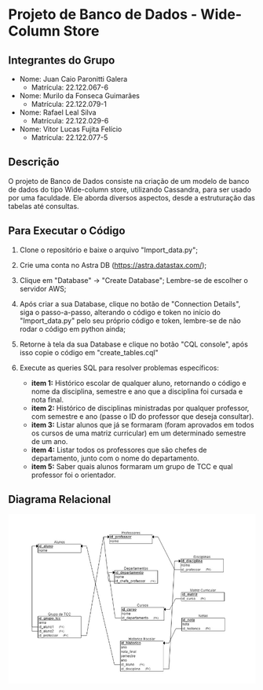 # Projeto de Banco de Dados - Wide-Column Store

## Integrantes do Grupo

- Nome: Juan Caio Paronitti Galera
  - Matrícula: 22.122.067-6
- Nome: Murilo da Fonseca Guimarães
  - Matrícula: 22.122.079-1
- Nome: Rafael Leal Silva
  - Matrícula: 22.122.029-6
- Nome: Vitor Lucas Fujita Felício
  - Matrícula: 22.122.077-5
    

## Descrição

O projeto de Banco de Dados consiste na criação de um modelo de banco de dados do tipo Wide-column store, utilizando Cassandra, para ser usado por uma faculdade. Ele aborda diversos aspectos, desde a estruturação das tabelas até consultas.

## Para Executar o Código

1. Clone o repositório e baixe o arquivo "Import_data.py";

2. Crie uma conta no Astra DB (https://astra.datastax.com/);

3. Clique em "Database" → "Create Database"; Lembre-se de escolher o servidor AWS;

4. Após criar a sua Database, clique no botão de "Connection Details", siga o passo-a-passo, alterando o código e token no início do "Import_data.py" pelo seu próprio código e token, lembre-se de não rodar o código em python ainda;
   
5. Retorne à tela da sua Database e clique no botão "CQL console", após isso copie o código em "create_tables.cql"

7. Execute as queries SQL para resolver problemas específicos:
   - **item 1:** Histórico escolar de qualquer aluno, retornando o código e nome da disciplina, semestre e ano que a disciplina foi cursada e nota final.
   - **item 2:** Histórico de disciplinas ministradas por qualquer professor, com semestre e ano (passe o ID do professor que deseja consultar).
   - **item 3:** Listar alunos que já se formaram (foram aprovados em todos os cursos de uma matriz curricular) em um determinado semestre de um ano.
   - **item 4:** Listar todos os professores que são chefes de departamento, junto com o nome do departamento.
   - **item 5:** Saber quais alunos formaram um grupo de TCC e qual professor foi o orientador.

## Diagrama Relacional

![Diagrama Relacional](https://github.com/vichelly/BancoDeDados5Ciclo/blob/master/DiagramaRelacional.jpg)
